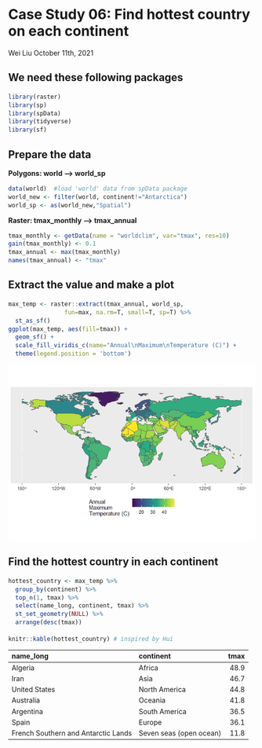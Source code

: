 Case Study 06: Find hottest country on each continent
================
Wei Liu
October 11th, 2021

## We need these following packages

``` r
library(raster)
library(sp)
library(spData)
library(tidyverse)
library(sf)
```

## Prepare the data

**Polygons: world —&gt; world\_sp**

``` r
data(world)  #load 'world' data from spData package
world_new <- filter(world, continent!="Antarctica")
world_sp <- as(world_new,"Spatial")
```

**Raster: tmax\_monthly —&gt; tmax\_annual**

``` r
tmax_monthly <- getData(name = "worldclim", var="tmax", res=10)
gain(tmax_monthly) <- 0.1
tmax_annual <- max(tmax_monthly)
names(tmax_annual) <- "tmax"
```

## Extract the value and make a plot

``` r
max_temp <- raster::extract(tmax_annual, world_sp,
                fun=max, na.rm=T, small=T, sp=T) %>%
  st_as_sf()
ggplot(max_temp, aes(fill=tmax)) +
  geom_sf() +
  scale_fill_viridis_c(name="Annual\nMaximum\nTemperature (C)") +
  theme(legend.position = 'bottom')
```

<img src="case_study_06_files/figure-gfm/unnamed-chunk-4-1.png" style="display: block; margin: auto;" />

## Find the hottest country in each continent

``` r
hottest_country <- max_temp %>%
  group_by(continent) %>%
  top_n(1, tmax) %>%
  select(name_long, continent, tmax) %>%
  st_set_geometry(NULL) %>%
  arrange(desc(tmax))

knitr::kable(hottest_country) # inspired by Hui
```

| name\_long                          | continent               | tmax |
|:------------------------------------|:------------------------|-----:|
| Algeria                             | Africa                  | 48.9 |
| Iran                                | Asia                    | 46.7 |
| United States                       | North America           | 44.8 |
| Australia                           | Oceania                 | 41.8 |
| Argentina                           | South America           | 36.5 |
| Spain                               | Europe                  | 36.1 |
| French Southern and Antarctic Lands | Seven seas (open ocean) | 11.8 |
